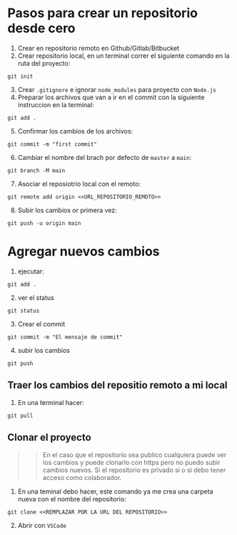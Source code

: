 # Pasos para crear un repositorio desde cero
1. Crear en repositorio remoto en Github/Gitlab/Bitbucket
2. Crear repositorio local, en un terminal correr el siguiente comando en la ruta del proyecto:
``` shell
git init
```
3. Crear `.gitignore` e ignorar `node_modules` para proyecto con `Node.js`
4. Preparar los archivos que van a ir en el commit con la siguiente instruccion en la terminal:
``` shell
git add .
```
5. Confirmar los cambios de los archivos:
``` shell
git commit -m "first commit"
```
6. Cambiar el nombre del brach por defecto de `master` a `main`:
``` shell
git branch -M main
```
7. Asociar el reposiotrio local con el remoto:
``` shell
git remote add origin <<URL_REPOSITORIO_REMOTO>>
```
8. Subir los cambios or primera vez:
``` shell
git push -u origin main
```

# Agregar nuevos cambios
1. ejecutar:
``` shell 
git add .
```
2. ver el status
``` shell
git status
```
3. Crear el commit
``` shell
git commit -m "El mensaje de commit"
```
4. subir los cambios
``` shell
git push
```

## Traer los cambios del repositio remoto a mi local
1. En una terminal hacer:
``` shell
git pull
```

## Clonar el proyecto
>> En el caso que el repositorio sea publico cualquiera puede ver los cambios y puede clonarlo con https pero no puedo subir cambios nuevos.
Si el repositorio es privado si o si debo tener acceso como colaborador.
1. En una teminal debo hacer, este comando ya me crea una carpeta nueva con el nombre del repositorio:
``` shell
git clone <<REMPLAZAR POR LA URL DEL REPOSITORIO>>
```
2. Abrir con `VSCode`